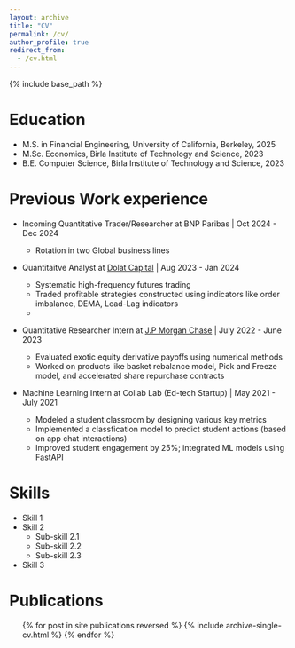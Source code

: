 ```yaml
---
layout: archive
title: "CV"
permalink: /cv/
author_profile: true
redirect_from:
  - /cv.html
---
```


{% include base_path %}

Education
======
* M.S. in Financial Engineering, University of California, Berkeley, 2025
* M.Sc. Economics, Birla Institute of Technology and Science, 2023
* B.E. Computer Science, Birla Institute of Technology and Science, 2023

Previous Work experience
======
* Incoming Quantitative Trader/Researcher at BNP Paribas \| Oct 2024 - Dec 2024
  * Rotation in two Global business lines


* Quantitaitve Analyst at [Dolat Capital](https://www.dolatcapital.com/) \| Aug 2023 - Jan 2024
  * Systematic high-frequency futures trading
  * Traded profitable strategies constructed using indicators like order imbalance, DEMA, Lead-Lag indicators 
  * 

* Quantitative Researcher Intern at [J.P Morgan Chase](https://www.jpmorganchase.com/) \| July 2022 - June 2023
  * Evaluated exotic equity derivative payoffs using numerical methods
  * Worked on products like basket rebalance model, Pick and Freeze model, and accelerated share repurchase contracts 

* Machine Learning Intern at Collab Lab (Ed-tech Startup) \| May 2021 - July 2021
  * Modeled a student classroom by designing various key metrics
  * Implemented a classfication model to predict student actions (based on app chat interactions)
  * Improved student engagement by 25\%; integrated ML models using FastAPI
  

Skills
======
* Skill 1
* Skill 2
  * Sub-skill 2.1
  * Sub-skill 2.2
  * Sub-skill 2.3
* Skill 3

Publications
======
  <ul>{% for post in site.publications reversed %}
    {% include archive-single-cv.html %}
  {% endfor %}</ul>
